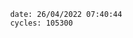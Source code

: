 

                date: 26/04/2022 07:40:44
                cycles: 105300

                         